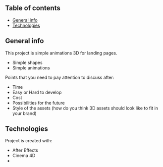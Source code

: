 ## Table of contents
* [General info](#general-info)
* [Technologies](#technologies)


## General info
This project is simple animations 3D for landing pages. <br />
* Simple shapes<br />
* Simple animations<br />

Points that you need to pay attention to discuss after:<br />
* Time<br />
* Easy or Hard to develop<br />
* Cost<br />
* Possibilities for the future<br />
* Style of the assets (how do you think 3D assets should look like to fit in your brand)<br />
	
## Technologies
Project is created with:
* After Effects
* Cinema 4D
* 
	

